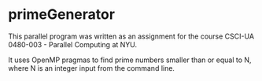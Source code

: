 # primeGenerator

This parallel program was written as an assignment for the course CSCI-UA 0480-003 - Parallel Computing at NYU.

It uses OpenMP pragmas to find prime numbers smaller than or equal to N, where N is an integer input from the command line.
